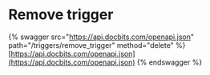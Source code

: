 # Remove trigger

{% swagger src="https://api.docbits.com/openapi.json" path="/triggers/remove_trigger" method="delete" %}
[https://api.docbits.com/openapi.json](https://api.docbits.com/openapi.json)
{% endswagger %}
